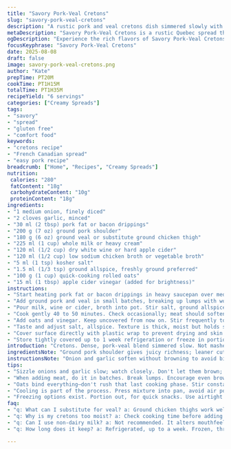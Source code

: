 ```yaml
---
title: "Savory Pork-Veal Cretons"
slug: "savory-pork-veal-cretons"
description: "A rustic pork and veal cretons dish simmered slowly with aromatics and herbs, absorbing liquid until thick and spreadable. Uses quick oats and a splash of cider vinegar to tweak texture and acidity. Cook low, watch moisture vanish, then cool under plastic to seal in freshness. Traditional Quebec comfort food revamped, without eggs or nuts, gluten free. Keeps well refrigerated or frozen for weeks. Makes a savory spread, breakfast staple or game day snack."
metaDescription: "Savory Pork-Veal Cretons is a rustic Quebec spread that combines meat and oats cooked to perfection."
ogDescription: "Experience the rich flavors of Savory Pork-Veal Cretons, a rustic spread that's perfect for breakfast or snacks."
focusKeyphrase: "Savory Pork-Veal Cretons"
date: 2025-08-08
draft: false
image: savory-pork-veal-cretons.png
author: "Kate"
prepTime: PT20M
cookTime: PT1H15M
totalTime: PT1H35M
recipeYield: "6 servings"
categories: ["Creamy Spreads"]
tags:
- "savory"
- "spread"
- "gluten free"
- "comfort food"
keywords:
- "cretons recipe"
- "French Canadian spread"
- "easy pork recipe"
breadcrumb: ["Home", "Recipes", "Creamy Spreads"]
nutrition: 
 calories: "280"
 fatContent: "18g"
 carbohydrateContent: "10g"
 proteinContent: "18g"
ingredients:
- "1 medium onion, finely diced"
- "2 cloves garlic, minced"
- "30 ml (2 tbsp) pork fat or bacon drippings"
- "200 g (7 oz) ground pork shoulder"
- "180 g (6 oz) ground veal or substitute ground chicken thigh"
- "225 ml (1 cup) whole milk or heavy cream"
- "120 ml (1/2 cup) dry white wine or hard apple cider"
- "120 ml (1/2 cup) low sodium chicken broth or vegetable broth"
- "5 ml (1 tsp) kosher salt"
- "1.5 ml (1/3 tsp) ground allspice, freshly ground preferred"
- "100 g (1 cup) quick-cooking rolled oats"
- "15 ml (1 tbsp) apple cider vinegar (added for brightness)"
instructions:
- "Start heating pork fat or bacon drippings in heavy saucepan over medium-low. Add onions, garlic. Sizzle gently until onions turn translucent, soft but not brown. Garlic releases aroma but don’t scorch."
- "Add ground pork and veal in small batches, breaking up lumps with wooden spoon to encourage even browning. Stir as meat loses pink hue. Soft sizzling sound. No hurry—low heat keeps meat tender, juices intact."
- "Pour milk, wine or cider, broth into pot. Stir salt, ground allspice in. Bring barely to a simmer — look for tiny bubbles around edges, not roaring boil. Cover, reduce heat to lowest setting."
- "Cook gently 40 to 50 minutes. Check occasionally; meat should soften further, liquid should start to reduce but not dry out. Stir to prevent sticking. Smell changes — faintly sweet, earthy. The meat will tenderize, integrate flavors."
- "Add oats and vinegar. Keep uncovered from now on. Stir frequently to avoid scorching. Cook until all liquid evaporates—test by scraping bottom with spoon, should feel thick paste, not wet or soupy. Roughly 12 to 17 minutes. If oats clump, stir more vigorously to separate."
- "Taste and adjust salt, allspice. Texture is thick, moist but holds shape. Pour into loaf pan or small ramekins. Press gently to remove air pockets."
- "Cover surface directly with plastic wrap to prevent drying and skin formation. Let cool at room temp until just warm, then refrigerate minimum 3 hours, ideally 5. Solidifies into sliceable terrine-like spread."
- "Store tightly covered up to 1 week refrigeration or freeze in portions up to 3 months. Let thaw overnight in fridge before serving."
introduction: "Cretons. Dense, pork-veal blend simmered slow. Not mashed meat — a coarse, soft spread with quick oats melding texture. No eggs or nuts needed. Fat and moisture balanced carefully to avoid dryness or mush. The liquid stage critical — must be nearly gone for right consistency; don’t rush or end with runny cretons. Aromatics—onion, garlic—render base flavor. White wine replaced with apple cider for subtle fruit note; can swap ground veal with chicken thighs if needed, but veal adds mild sweetness hard to mimic. Salt and freshly ground allspice build gentle warmth. Cool under plastic to avoid skin—classic trick, keeps surface soft and supple. Great for breakfast or late-night snack. Keep refrigerated tightly sealed, or freeze single portions for quick meals on demand. The method—low and slow heat, breaking meat carefully, watching liquid's disappearance—is essential. No shortcuts here. You’ll learn cues to smell, sound, texture that tell when to move to next step."
ingredientsNote: "Ground pork shoulder gives juicy richness; leaner cuts risk dry texture. Veal is traditional, yields mild, tender notes—sub ground chicken thighs for leaner any time, but veal remains preferred. The fat source critical—duck fat adds subtle flavor, but pork fat or rendered bacon can replace, adjusting taste profile slightly. Whole milk or cream balances dryness in cooking; skim or non-dairy milks lose mouthfeel. Quick oats act as binder without heaviness; rolled oats too thick and slow-cooking, steel cut will never soften right here. White wine adds acidity and brightness; apple cider vinegar added after oats gives a zip balancing richness. Salt ideally kosher for even seasoning. Allspice freshly ground lends subtle warmth—avoid pre-ground cheaper stuff for stronger bitter notes. Broth can be chicken or veggie—adds moisture and subtle savoriness; water is last resort but expect weaker flavor."
instructionsNote: "Onion and garlic soften without browning to avoid bitterness; gentle sizzle is key. Using wooden spoon for breaking meat encourages small pieces and releases flavor without over-handling. The liquid stage isn’t boiled fast but simmered gently so flavors meld and meat tenderizes without toughening proteins. Covering allows even heat distribution and moisture retention before oat addition. When oats go in, heat must be low to medium-low, uncovered—stir constantly to prevent sticking to bottom and to evenly absorb liquids. The final dried stage is tactile; test spread thickness with spoon—no liquid sheen means ready. Pressing into molds removes air pockets which would cause dry spots or holes during setting. Covering surface directly with plastic wrap prevents film forming, maintains smooth texture; wax paper or foil too thick and can trap moisture unevenly. Cooling time is practical—short-cuts risk crumbling cretons that won't slice cleanly. Proper refrigeration firms the mixture, concentrates flavors. Label container dates to manage storage safety."
tips:
- "Sizzle onions and garlic slow; watch closely. Don't let them brown; bitterness creeps in. Key to base flavor, releasing sweet aromas. Medium-low heat is crucial here."
- "When adding meat, do it in batches. Break lumps. Encourage even browning. This ensures even cooking. Careful handling preserves tenderness; avoid tough bites. Low heat retains juices."
- "Oats bind everything—don't rush that last cooking phase. Stir constantly to avoid burning. Texture needs to be thick but not dry. If wet? Keep cooking. Test with spoon. No liquid sheen shows readiness."
- "Cooling is part of the process. Press mixture into pan, avoid air pockets. Wrap tightly with plastic. Prevents skin formation, keeps texture smooth. Chilling isn't optional—firm sliceable spread result."
- "Freezing options exist. Portion out, for quick snacks. Use airtight containers. Thaw in fridge overnight. Keeps several weeks. Don't forget to label for tracking!"
faq:
- "q: What can I substitute for veal? a: Ground chicken thighs work well. Lower fat but slightly different flavor. Veal has a mild sweetness, harder to mimic."
- "q: Why is my cretons too moist? a: Check cooking time before adding oats. If liquid isn’t getting low, keep simmering. Stir frequently to ensure even evaporation."
- "q: Can I use non-dairy milk? a: Not recommended. It alters mouthfeel; whole milk or cream provide crucial fat. Riskier with skim. Maintain moisture while cooking."
- "q: How long does it keep? a: Refrigerated, up to a week. Frozen, three months or so. But use airtight containers. Helps avoid freezer burn. Keep an eye on it."

---
```

